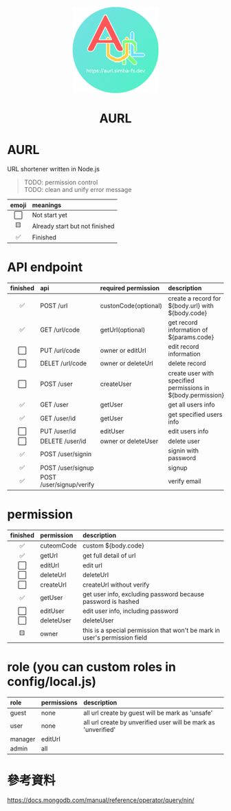 <div align="center">	
<img src="./icon.png" alt="AURL" width=200>
<h1>AURL</h1>
</div>

# AURL
URL shortener written in Node.js

> TODO: permission control  
> TODO: clean and unify error message  

| emoji | meanings                       |
| :---: | :---                           |
| ⬜️    | Not start yet                  |
| 🟨    | Already start but not finished |
| ✅    | Finished                       |

# API endpoint
| finished | api                      | required permission  | description                                                  |
| :---:    | :---                     | :---                 | :---                                                         |
| ✅       | POST /url                | custonCode(optional) | create a record for ${body.url} with ${body.code}            |
| ✅       | GET /url/code            | getUrl(optional)     | get record information of ${params.code}                     |
| ⬜️       | PUT /url/code            | owner or editUrl     | edit record information                                      |
| ⬜️       | DELET /url/code          | owner or deleteUrl   | delete record                                                |
| ⬜️       | POST /user               | createUser           | create user with specified permissions in ${body.permission} |
| ✅       | GET /user                | getUser              | get all users info                                           |
| ✅       | GET /user/id             | getUser              | get specified users info                                     |
| ⬜️       | PUT /user/id             | editUser             | edit users info                                              |
| ⬜️       | DELETE /user/id          | owner or deleteUser  | delete user                                                  |
| ✅       | POST /user/signin        |                      | signin with password                                         |
| ✅       | POST /user/signup        |                      | signup                                                       |
| ✅       | POST /user/signup/verify |                      | verify email                                                 |

# permission
| finished | permission | description                                                                |
| :---:    | :---       | :---                                                                       |
| ✅       | cuteomCode | custom ${body.code}                                                        |
| ✅       | getUrl     | get full detail of url                                                     |
| ⬜️       | editUrl    | edit url                                                                   |
| ⬜️       | deleteUrl  | deleteUrl                                                                  |
| ⬜️       | createUrl  | createUrl without verify                                                   |
| ✅       | getUser    | get user info, excluding password because password is hashed               |
| ⬜️       | editUser   | edit user info, including password                                         |
| ⬜️       | deleteUser | deleteUser                                                                 |
| 🟨       | owner      | this is a special permission that won't be mark in user's permission field |

# role (you can custom roles in config/local.js)
| role    | permissions | description                                                    |
| :---    | :---        | :---                                                           |
| guest   | none        | all url create by guest will be mark as 'unsafe'               |
| user    | none        | all url create by unverified user will be mark as 'unverified' |
| manager | editUrl     |                                                                |
| admin   | all         |                                                                |

# 參考資料
https://docs.mongodb.com/manual/reference/operator/query/nin/  


